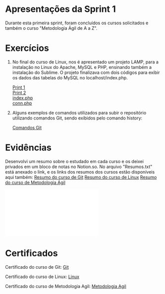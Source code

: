 
# Apresentações da Sprint 1

Durante esta primeira sprint, foram concluídos os cursos solicitados e também o curso "Metodologia Ágil de A a Z".

# Exercícios

1. No final do curso de Linux, nos é apresentado um projeto LAMP, para a instalação no Linux do Apache, MySQL e PHP, ensinando também a instalação do Sublime. O projeto finalizava com dois códigos para exibir os dados das tabelas do MySQL no localhost/index.php.
   
    [Print 1](exercicios/linux1.png)   
    [Print 2](exercicios/linux2.png)    
    [index.php](exercicios/index.php)        
    [conn.php](exercicios/conn.php)

3. Alguns exemplos de comandos utilizados para subir o repositório utilizando comandos Git, sendo exibidos pelo comando history:
   
      [Comandos Git](exercicios/Git.png)


# Evidências

Desenvolvi um resumo sobre o estudado em cada curso e os deixei privados em um bloco de notas no Notion.so. No arquivo "Resumos.txt" está anexado o link, e os links  dos resumos dos cursos estão disponíveis aqui também:
[Resumo do curso de Git](https://gabrielwillye.notion.site/gabrielwillye/Comandos-Git-7f64ad1cb110467bb12d9ffc79396d9a) 
[Resumo do curso de Linux](https://gabrielwillye.notion.site/gabrielwillye/Comandos-Linux-1f45ebb40fdc47b49a16f798aa6bfd04)
[Resumo do curso de Metodologia Ágil](https://gabrielwillye.notion.site/gabrielwillye/Metodologias-geis-45da3933fdcd43d79e5915fc6fb57228)

![Resumos](evidencias/Resumos.txt)

# Certificados

Certificado do curso de Git:
[Git](certificados/Git.jng)

Certificado do curso de Linux:
[Linux](certificados/Linux.jng)

Certificado do curso de Metodologia Agil:
[Metodologia Agil](certificados/MetodologiaAgil.jng)


